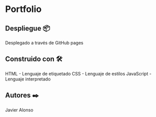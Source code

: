 # Portfolio


## Despliegue 📦
Desplegado a través de GitHub pages


## Construido con 🛠️

HTML - Lenguaje de etiquetado
CSS - Lenguaje de estilos 
JavaScript - Lenguaje interpretado

## Autores ✒️

Javier Alonso
